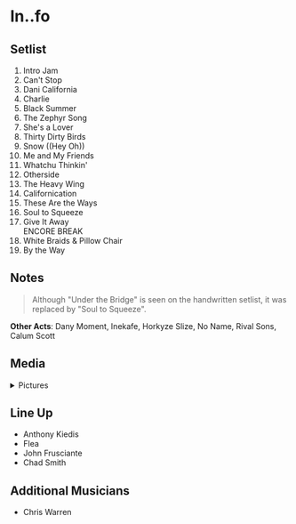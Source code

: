 # In..fo

## Setlist

1. Intro Jam
2. Can't Stop
3. Dani California
4. Charlie
5. Black Summer
6. The Zephyr Song
7. She's a Lover
8. Thirty Dirty Birds
9. Snow ((Hey Oh))
10. Me and My Friends
11. Whatchu Thinkin'
12. Otherside
13. The Heavy Wing
14. Californication
15. These Are the Ways
16. Soul to Squeeze
17. Give It Away
<br>ENCORE BREAK
18. White Braids & Pillow Chair
19. By the Way

## Notes

> Although "Under the Bridge" is seen on the handwritten setlist, it was replaced by "Soul to Squeeze".

**Other Acts**: Dany Moment, Inekafe, Horkyze Slize, No Name, Rival Sons, Calum Scott

## Media 

<details>
  <summary>Pictures</summary>
  <!--<img alt="Setlist" title="Setlist" src="_.jpg" height="200" />-->
</details>

## Line Up

* Anthony Kiedis
* Flea
* John Frusciante
* Chad Smith

## Additional Musicians

* Chris Warren

## Recordings

* AUD #1 audience audio: CA-14 > Sony PCM-M10 WAV > FLAC recorded by Martin2k17